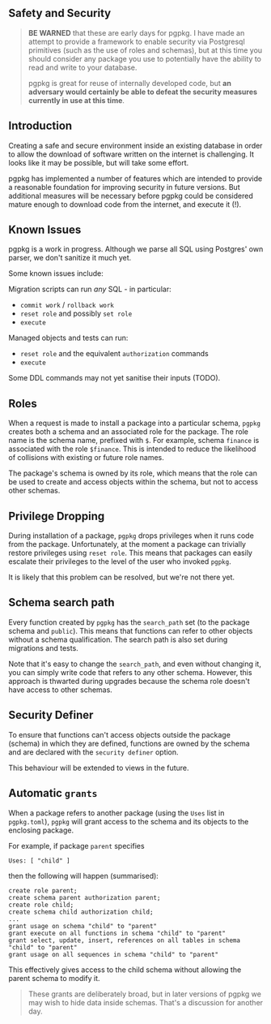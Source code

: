 ## Safety and Security

> **BE WARNED** that these are early days for pgpkg. I have made an attempt to
> provide a framework to enable security via Postgresql primitives (such as
> the use of roles and schemas), but at this time you should consider any package you use to
> potentially have the ability to read and write to your database.
> 
> pgpkg is great for reuse of internally developed code, but **an adversary would certainly
> be able to defeat the security measures currently in use at this time**.

## Introduction

Creating a safe and secure environment inside an existing database in order to allow the download
of software written on the internet is challenging. It looks like it may be possible, but will
take some effort.

pgpkg has implemented a number of features which are intended to provide a reasonable foundation for
improving security in future versions. But additional measures will be necessary before pgpkg could be
considered mature enough to download code from the internet, and execute it (!).

## Known Issues

pgpkg is a work in progress. Although we parse all SQL using Postgres' own parser, we don't
sanitize it much yet.

Some known issues include:

Migration scripts can run *any* SQL - in particular:
* `commit work` / `rollback work`
* `reset role` and possibly `set role`
* `execute`

Managed objects and tests can run:
  * `reset role` and the equivalent `authorization` commands
  * `execute`

Some DDL commands may not yet sanitise their inputs (TODO).

## Roles

When a request is made to install a package into a particular schema, `pgpkg` creates both a schema
and an associated role for the package. The role name is the schema name, prefixed with `$`.
For example, schema `finance` is associated with the role `$finance`. This is intended to
reduce the likelihood of collisions with existing or future role names.

The package's schema is owned by its role, which means that the role can be used to create and access
objects within the schema, but not to access other schemas.

## Privilege Dropping

During installation of a package, `pgpkg` drops privileges when it runs code from the package.
Unfortunately, at the moment a package can trivially restore privileges using `reset role`.
This means that packages can easily escalate their privileges to the level of the user
who invoked `pgpkg`.

It is likely that this problem can be resolved, but we're not there yet.

## Schema search path

Every function created by `pgpkg` has the `search_path` set (to the package schema and `public`).
This means that functions can refer to other objects without a schema qualification. The search
path is also set during migrations and tests.

Note that it's easy to change the `search_path`, and even without changing it, you can simply write code
that refers to any other schema. However, this approach is thwarted during upgrades because the schema role
doesn't have access to other schemas.

## Security Definer

To ensure that functions can't access objects outside the package (schema) in which they are
defined, functions are owned by the schema and are declared with the  `security definer`
option.

This behaviour will be extended to views in the future.

## Automatic `grants`

When a package refers to another package (using the `Uses` list in `pgpkg.toml`), `pgpkg` will grant access
to the schema and its objects to the enclosing package.

For example, if package `parent` specifies

    Uses: [ "child" ]

then the following will happen (summarised):

    create role parent;
    create schema parent authorization parent;
    create role child;
    create schema child authorization child;
    ...
    grant usage on schema "child" to "parent"
    grant execute on all functions in schema "child" to "parent"
    grant select, update, insert, references on all tables in schema "child" to "parent"
    grant usage on all sequences in schema "child" to "parent"

This effectively gives access to the child schema without allowing the parent schema to modify it.

> These grants are deliberately broad, but in later versions of pgpkg we may wish to hide data
> inside schemas. That's a discussion for another day.